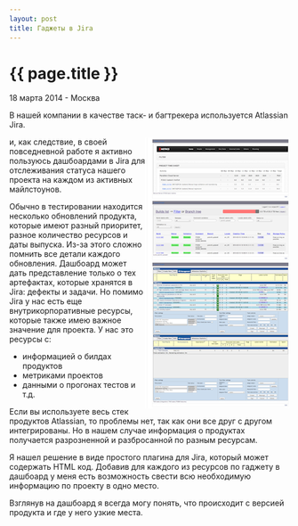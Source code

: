 ```yaml
---
layout: post
title: Гаджеты в Jira
---
```


{{ page.title }}
================

<p class="meta">18 марта 2014 - Москва</p>

В нашей компании в качестве таск- и багтрекера используется Atlassian Jira.

<img src="/images/jira.png" style="float:right"
	alt="Отрывок дашбоарда в Jira">

и, как следствие, в своей повседневной работе я активно пользуюсь дашбоардами в Jira для
отслеживания статуса нашего проекта на каждом из активных майлстоунов.

Обычно в тестировании находится несколько обновлений продукта, которые имеют разный приоритет,
разное количество ресурсов и даты выпуска. Из-за этого сложно помнить все детали
каждого обновления. Дашбоард может дать представление только о тех артефактах,
которые хранятся в Jira: дефекты и задачи. Но помимо Jira у нас есть еще внутрикорпоративные
ресурсы, которые также имею важное значение для проекта. У нас это ресурсы с:

* информацией о билдах продуктов
* метриками проектов
* данными о прогонах тестов и т.д.

Если вы используете весь стек продуктов Atlassian, то проблемы нет, так как они все друг с другом
интегрированы. Но в нашем случае информация о продуктах получается разрозненной и разбросанной
по разным ресурсам.

Я нашел решение в виде простого плагина для Jira, который может содержать HTML код.
Добавив для каждого из ресурсов по гаджету в дашбоард у меня есть возможность
свести всю необходимую информацию по проекту в одно место.

Взглянув на дашбоард я всегда могу понять, что происходит с версией продукта
и где у него узкие места.
